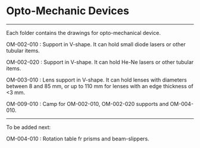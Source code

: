 # Opto-Mechanic Devices
-------
Each folder contains the drawings for opto-mechanical device.


OM-002-010 : Support in V-shape. It can hold small diode lasers or other tubular items.

OM-002-020 : Support in V-shape. It can hold He-Ne lasers or other tubular items.

OM-003-010 : Lens support in V-shape. It can hold lenses with diameters between 8 and 85 mm, or up to 110 mm for lenses with an edge thickness of <3 mm.

OM-009-010 : Camp for OM-002-010, OM-002-020 supports and OM-004-010.

------
To be added next:

OM-004-010 : Rotation table fr prisms and beam-slippers.
